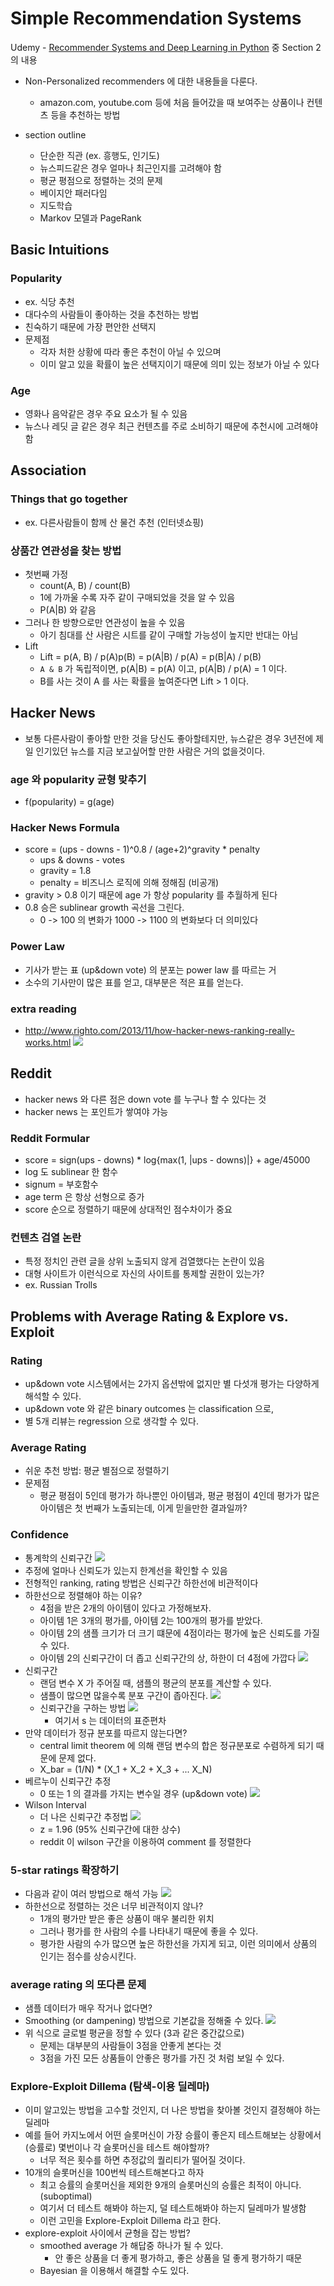 # Simple Recommendation Systems

Udemy - [Recommender Systems and Deep Learning in Python](https://www.udemy.com/course/recommender-systems)
중 Section 2 의 내용

* Non-Personalized recommenders 에 대한 내용들을 다룬다.
    * amazon.com, youtube.com 등에 처음 들어갔을 때 보여주는 상품이나 컨텐츠 등을 추천하는 방법

* section outline
    * 단순한 직관 (ex. 흥행도, 인기도)
    * 뉴스피드같은 경우 얼마나 최근인지를 고려해야 함
    * 평균 평점으로 정렬하는 것의 문제
    * 베이지안 패러다임
    * 지도학습
    * Markov 모델과 PageRank

## Basic Intuitions
### Popularity
* ex. 식당 추천
* 대다수의 사람들이 좋아하는 것을 추천하는 방법
* 친숙하기 때문에 가장 편안한 선택지
* 문제점
    * 각자 처한 상황에 따라 좋은 추천이 아닐 수 있으며 
    * 이미 알고 있을 확률이 높은 선택지이기 때문에 의미 있는 정보가 아닐 수 있다
### Age
* 영화나 음악같은 경우 주요 요소가 될 수 있음
* 뉴스나 레딧 글 같은 경우 최근 컨텐츠를 주로 소비하기 때문에 추천시에 고려해야 함

## Association
### Things that go together
* ex. 다른사람들이 함께 산 물건 추천 (인터넷쇼핑)
### 상품간 연관성을 찾는 방법
* 첫번째 가정
    * count(A, B) / count(B)
    * 1에 가까울 수록 자주 같이 구매되었을 것을 알 수 있음
    * P(A|B) 와 같음
* 그러나 한 방향으로만 연관성이 높을 수 있음
    * 아기 침대를 산 사람은 시트를 같이 구매할 가능성이 높지만 반대는 아님
* Lift
    * Lift = p(A, B) / p(A)p(B) = p(A|B) / p(A) = p(B|A) / p(B)
    * `A & B` 가 독립적이면, p(A|B) = p(A) 이고, p(A|B) / p(A) = 1 이다.
    * B를 사는 것이 A 를 사는 확률을 높여준다면 Lift > 1 이다.

## Hacker News
* 보통 다른사람이 좋아할 만한 것을 당신도 좋아할테지만, 뉴스같은 경우 3년전에 제일 인기있던 뉴스를 지금 보고싶어할 만한 사람은 거의 없을것이다.
### age 와 popularity 균형 맞추기
* f(popularity) = g(age)
### Hacker News Formula
* score = (ups - downs - 1)^0.8 / (age+2)^gravity * penalty
    * ups & downs - votes
    * gravity = 1.8
    * penalty = 비즈니스 로직에 의해 정해짐 (비공개)
* gravity > 0.8 이기 때문에 age 가 항상 popularity 를 추월하게 된다
* 0.8 승은 sublinear growth 곡선을 그린다.
    * 0 -> 100 의 변화가 1000 -> 1100 의 변화보다 더 의미있다
### Power Law
* 기사가 받는 표 (up&down vote) 의 분포는 power law 를 따르는 거
* 소수의 기사만이 많은 표를 얻고, 대부분은 적은 표를 얻는다.
### extra reading
* http://www.righto.com/2013/11/how-hacker-news-ranking-really-works.html
![](2021-01-10-08-02-42.png)

## Reddit
* hacker news 와 다른 점은 down vote 를 누구나 할 수 있다는 것
* hacker news 는 포인트가 쌓여야 가능
### Reddit Formular
* score = sign(ups - downs) * log{max(1, |ups - downs)|} + age/45000
* log 도 sublinear 한 함수
* signum = 부호함수
* age term 은 항상 선형으로 증가
* score 순으로 정렬하기 때문에 상대적인 점수차이가 중요
### 컨텐츠 검열 논란
* 특정 정치인 관련 글을 상위 노출되지 않게 검열했다는 논란이 있음
* 대형 사이트가 이런식으로 자신의 사이트를 통제할 권한이 있는가?
* ex. Russian Trolls

## Problems with Average Rating & Explore vs. Exploit
### Rating 
* up&down vote 시스템에서는 2가지 옵션밖에 없지만 별 다섯개 평가는 다양하게 해석할 수 있다.
* up&down vote 와 같은 binary outcomes 는 classification 으로,
* 별 5개 리뷰는 regression 으로 생각할 수 있다.
### Average Rating
* 쉬운 추천 방법: 평균 별점으로 정렬하기
* 문제점
    * 평균 평점이 5인데 평가가 하나뿐인 아이템과, 평균 평점이 4인데 평가가 많은 아이템은 첫 번째가 노출되는데, 이게 믿을만한 결과일까?
### Confidence
* 통계학의 신뢰구간
    ![](2021-01-10-12-40-06.png)
* 추정에 얼마나 신뢰도가 있는지 한계선을 확인할 수 있음
* 전형적인 ranking, rating 방법은 신뢰구간 하한선에 비관적이다
* 하한선으로 정렬해야 하는 이유?
    * 4점을 받은 2개의 아이템이 있다고 가정해보자.
    * 아이템 1은 3개의 평가를, 아이템 2는 100개의 평가를 받았다.
    * 아이템 2의 샘플 크기가 더 크기 떄문에 4점이라는 평가에 높은 신뢰도를 가질 수 있다.
    * 아이템 2의 신뢰구간이 더 좁고 신뢰구간의 상, 하한이 더 4점에 가깝다
        ![](2021-01-10-12-45-33.png)
* 신뢰구간
    * 랜덤 변수 X 가 주어질 때, 샘플의 평균의 분포를 계산할 수 있다.
    * 샘플이 많으면 많을수록 분포 구간이 좁아진다.
        ![](2021-01-10-12-50-00.png)
    * 신뢰구간을 구하는 방법
        ![](2021-01-10-12-56-22.png)
        * 여기서 s 는 데이터의 표준편차
* 만약 데이터가 정규 분포를 따르지 않는다면?
    * central limit theorem 에 의해 랜덤 변수의 합은 정규분포로 수렴하게 되기 때문에 문제 없다.
    * X_bar = (1/N) * (X_1 + X_2 + X_3 + ... X_N)
* 베르누이 신뢰구간 추정
    * 0 또는 1 의 결과를 가지는 변수일 경우 (up&down vote)
        ![](2021-01-10-13-02-31.png)
* Wilson Interval
    * 더 나은 신뢰구간 추정법
        ![](2021-01-10-13-03-41.png)
    * z = 1.96 (95% 신뢰구간에 대한 상수)
    * reddit 이 wilson 구간을 이용하여 comment 를 정렬한다
### 5-star ratings 확장하기
* 다음과 같이 여러 방법으로 해석 가능
    ![](2021-01-10-13-06-12.png)
* 하한선으로 정렬하는 것은 너무 비관적이지 않나?
    * 1개의 평가만 받은 좋은 상품이 매우 불리한 위치
    * 그러나 평가를 한 사람의 수를 나타내기 때문에 좋을 수 있다.
    * 평가한 사람의 수가 많으면 높은 하한선을 가지게 되고, 이런 의미에서 상품의 인기는 점수를 상승시킨다.
### average rating 의 또다른 문제
* 샘플 데이터가 매우 작거나 없다면?
* Smoothing (or dampening) 방법으로 기본값을 정해줄 수 있다.
    ![](2021-01-10-13-15-03.png)
* 위 식으로 글로벌 평균을 정할 수 있다 (3과 같은 중간값으로)
    * 문제는 대부분의 사람들이 3점을 안좋게 본다는 것
    * 3점을 가진 모든 상품들이 안좋은 평가를 가진 것 처럼 보일 수 있다.
### Explore-Exploit Dillema (탐색-이용 딜레마)
* 이미 알고있는 방법을 고수할 것인지, 더 나은 방법을 찾아볼 것인지 결정해야 하는 딜레마
* 예를 들어 카지노에서 어떤 슬롯머신이 가장 승률이 좋은지 테스트해보는 상황에서 (승률로) 몇번이나 각 슬롯머신을 테스트 해야할까? 
    * 너무 적은 횟수를 하면 추정값의 퀄리티가 떨어질 것이다.
* 10개의 슬롯머신을 100번씩 테스트해본다고 하자
    * 최고 승률의 슬롯머신을 제외한 9개의 슬롯머신의 승률은 최적이 아니다. (suboptimal)
    * 여기서 더 테스트 해봐야 하는지, 덜 테스트해봐야 하는지 딜레마가 발생함
    * 이런 고민을 Explore-Exploit Dillema 라고 한다.
* explore-exploit 사이에서 균형을 잡는 방법?
    * smoothed average 가 해답중 하나가 될 수 있다.
        * 안 좋은 상품을 더 좋게 평가하고, 좋은 상품을 덜 좋게 평가하기 때문
    * Bayesian 을 이용해서 해결할 수도 있다.
